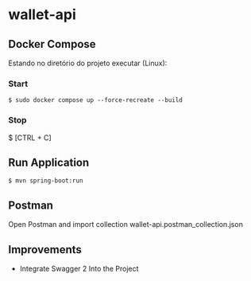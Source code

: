 # wallet-api  

## Docker Compose
Estando no diretório do projeto executar (Linux):  

### Start
 
```linux Linux command
$ sudo docker compose up --force-recreate --build
```

### Stop
$ [CTRL + C]  

## Run Application 

``` linux
$ mvn spring-boot:run
```
## Postman 
Open Postman and import collection wallet-api.postman_collection.json  

## Improvements
- Integrate Swagger 2 Into the Project
